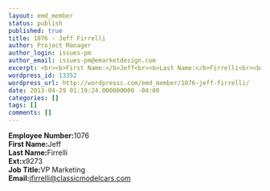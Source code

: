 ```yaml
---
layout: emd_member
status: publish
published: true
title: 1076 - Jeff Firrelli
author: Project Manager
author_login: issues-pm
author_email: issues-pm@emarketdesign.com
excerpt: <br><b>First Name:</b>Jeff<br><b>Last Name:</b>Firrelli<br><b>Ext:</b>x9273
wordpress_id: 13352
wordpress_url: http://wordpressc.com/emd_member/1076-jeff-firrelli/
date: 2013-04-29 01:19:24.000000000 -04:00
categories: []
tags: []
comments: []
---
```

<b>Employee Number:</b>1076<br><b>First Name:</b>Jeff<br><b>Last Name:</b>Firrelli<br><b>Ext:</b>x9273<br><b>Job Title:</b>VP Marketing<br><b>Email:</b>jfirrelli@classicmodelcars.com
